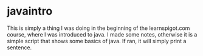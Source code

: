 # javaintro

This is simply a thing I was doing in the beginning of the learnspigot.com course, where I was introduced to java. I made some notes, otherwise it is a simple script that shows some basics of java. If ran, it will simply print a sentence.
